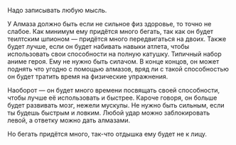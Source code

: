 Надо записывать любую мысль.

У Алмаза должно быть если не сильное физ здоровье, то точно не слабое. Как минимум ему придётся много бегать, так как он будет теилтским шпионом — придётся много передвигаться на двоих. Также будет лучше, если он будет набивать навыки атлета, чтобы использовать свои способности на полную катушку. Типичный набор аниме героя. Ему не нужно быть силачом. В конце концов, он может поднять что угодно с помощью алмазов, вряд ли с такой способностью он будет тратить время на физические упражнения.

Наоборот — он будет много времени посвящать своей способности, чтобы лучше её использовать и быстрее. Кароче говоря, он больше будет развивать мозг, нежели мускулы. Не нужно быть сильным, если ты будешь быстрым и ловким. Любой удар можно заблокировать левой, а ответку можно дать алмазами.

Но бегать придётся много, так-что отдышка ему будет не к лицу.
